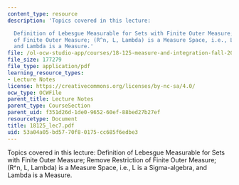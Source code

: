 ```yaml
---
content_type: resource
description: 'Topics covered in this lecture:

  Definition of Lebesgue Measurable for Sets with Finite Outer Measure; Remove Restriction
  of Finite Outer Measure; (R^n, L, Lambda) is a Measure Space, i.e., L is a Sigma-algebra,
  and Lambda is a Measure.'
file: /ol-ocw-studio-app/courses/18-125-measure-and-integration-fall-2003/53a04a05bd5770f80175cc685f6edbe3_18125_lec7.pdf
file_size: 177279
file_type: application/pdf
learning_resource_types:
- Lecture Notes
license: https://creativecommons.org/licenses/by-nc-sa/4.0/
ocw_type: OCWFile
parent_title: Lecture Notes
parent_type: CourseSection
parent_uid: f351d26d-1de0-9652-60ef-88bed27b27ef
resourcetype: Document
title: 18125_lec7.pdf
uid: 53a04a05-bd57-70f8-0175-cc685f6edbe3
---
```

Topics covered in this lecture:
Definition of Lebesgue Measurable for Sets with Finite Outer Measure; Remove Restriction of Finite Outer Measure; (R^n, L, Lambda) is a Measure Space, i.e., L is a Sigma-algebra, and Lambda is a Measure.